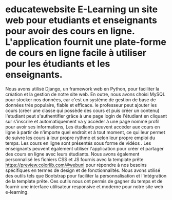# educatewebsite E-Learning un site web pour etudiants et enseignants pour avoir des cours en ligne. L'application fournit une plate-forme de cours en ligne facile à utiliser pour les étudiants et les enseignants.
Nous avons utilisé Django, un framework web en Python, pour faciliter la création et la gestion de notre site web. En outre, nous avons choisi MySQL pour stocker nos données, car c'est un système de gestion de base de données très populaire, fiable et efficace.
le professeur peut ajouter les cours (créer une classe qui possède des cours et puis créer un contenu) 
l'etudiant peut s'authentifier grâce à une page login de l'étudiant en cliquant sur s'inscrire et automatiquement va y accéder à une page nommé profil pour avoir ses informations,
Les étudiants peuvent accéder aux cours en ligne à partir de n'importe quel endroit et à tout moment, ce qui leur permet de suivre les cours à leur propre rythme et selon leur propre emploi du temps. Les cours en ligne sont présentés sous forme de vidéos .
Les enseignants peuvent également utiliser l'application pour créer et partager des cours en ligne avec leurs étudiants.
Nous avons également personnalisé les fichiers CSS et JS fournis avec la template prête https://preview.colorlib.com/#webuni pour répondre à nos besoins spécifiques en termes de design et de fonctionnalités.
Nous avons utilisé des outils tels que Bootstrap pour faciliter la personnalisation et l'intégration de la template prête. Ces outils nous ont permis de gagner du temps et de fournir une interface utilisateur responsive et moderne pour notre site web e-learning.
